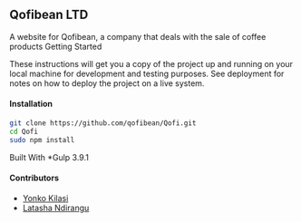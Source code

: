 ## Qofibean LTD

A website for Qofibean, a company that deals with the sale of coffee products
Getting Started

These instructions will get you a copy of the project up and running on your local machine for development and testing purposes. See deployment for notes on how to deploy the project on a live system.

#### Installation
```bash
git clone https://github.com/qofibean/Qofi.git
cd Qofi
sudo npm install
```

Built With 
*Gulp 3.9.1

#### Contributors
* [Yonko Kilasi](https://github.com/Yonkokilasi)
* [Latasha Ndirangu](https://github.com/LatashaWanjira)
